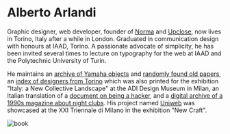 # Alberto Arlandi

Graphic designer, web developer, founder of [Norma](https://normadesign.it) and [Upclose](https://upclose.studio), now lives in Torino, Italy after a while in London. Graduated in communication design with honours at IAAD, Torino. A passionate advocate of simplicity, he has been invited several times to lecture on typography for the web at IAAD and the Polytechnic University of Turin.

He maintains an [archive of Yamaha objects](https://yamahablackboxes.com/) and [randomly found old papers](https://archive.org/details/@studio_norma_torino), an [index of designers from Torino](https://torinodesign.info/) which was also printed for the exhibition "Italy: a New Collective Landscape" at the ADI Design Museum in Milan, an Italian translation of a [document on being a hacker](https://arlandi.design/documents/hacker.html), and a [digital archive of a 1990s magazine about night clubs](https://discodancing.it). His project named [Uniweb](https://arlandi.design/uniweb/) was showcased at the XXI Triennale di Milano in the exhibition "New Craft".

![book](https://arlandi.design/27.gif)
